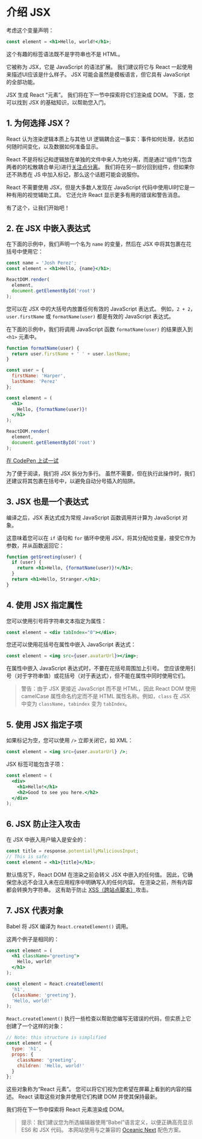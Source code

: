 # 介绍 JSX

考虑这个变量声明：

```jsx
const element = <h1>Hello, world!</h1>;
```

这个有趣的标签语法既不是字符串也不是 HTML。

它被称为 JSX，它是 JavaScript 的语法扩展。 我们建议将它与 React 一起使用来描述UI应该是什么样子。 JSX 可能会虽然是模板语言，但它具有 JavaScript 的全部功能。

JSX 生成 React “元素”。 我们将在下一节中探索将它们渲染成 DOM。 下面，您可以找到 JSX 的基础知识，以帮助您入门。

## 1. 为何选择 JSX？

React 认为渲染逻辑本质上与其他 UI 逻辑耦合这一事实：事件如何处理，状态如何随时间变化，以及数据如何准备显示。

React 不是将标记和逻辑放在单独的文件中来人为地分离，而是通过“组件”(包含两者的的松散耦合单元)进行[关注点分离](https://en.wikipedia.org/wiki/Separation_of_concerns)。 我们将在另一部分回到组件，但如果你还不熟悉在 JS 中加入标记，那么这个话题可能会说服你。

React 不需要使用 JSX，但是大多数人发现在 JavaScript 代码中使用UI时它是一种有用的视觉辅助工具。 它还允许 React 显示更多有用的错误和警告消息。

有了这个，让我们开始吧！

## 2. 在 JSX 中嵌入表达式

在下面的示例中，我们声明一个名为 `name` 的变量，然后在 JSX 中将其包裹在花括号中使用它：

```jsx
const name = 'Josh Perez';
const element = <h1>Hello, {name}</h1>;

ReactDOM.render(
  element,
  document.getElementById('root')
);
```

您可以在 JSX 中的大括号内放置任何有效的 JavaScript 表达式。 例如，`2 + 2`， `user.firstName` 或 `formatName(user)` 都是有效的 JavaScript 表达式。

在下面的示例中，我们将调用 JavaScript 函数 `formatName(user)` 的结果嵌入到 `<h1>` 元素中。

```jsx
function formatName(user) {
  return user.firstName + ' ' + user.lastName;
}

const user = {
  firstName: 'Harper',
  lastName: 'Perez'
};

const element = (
  <h1>
    Hello, {formatName(user)}!
  </h1>
);

ReactDOM.render(
  element,
  document.getElementById('root')
);
```

[在 CodePen 上试一试](https://reactjs.org/redirect-to-codepen/introducing-jsx)

为了便于阅读，我们将 JSX 拆分为多行。 虽然不需要，但在执行此操作时，我们还建议将其包裹在括号中，以避免自动分号插入的陷阱。

## 3. JSX 也是一个表达式

编译之后，JSX 表达式成为常规 JavaScript 函数调用并计算为 JavaScript 对象。

这意味着您可以在 `if` 语句和 `for` 循环中使用 JSX，将其分配给变量，接受它作为参数，并从函数返回它：

```jsx
function getGreeting(user) {
  if (user) {
    return <h1>Hello, {formatName(user)}!</h1>;
  }
  return <h1>Hello, Stranger.</h1>;
}
```

## 4. 使用 JSX 指定属性

您可以使用引号将字符串文本指定为属性：

```jsx
const element = <div tabIndex="0"></div>;
```

您还可以使用花括号在属性中嵌入 JavaScript 表达式：

```jsx
const element = <img src={user.avatarUrl}></img>;
```

在属性中嵌入 JavaScript 表达式时，不要在花括号周围加上引号。 您应该使用引号（对于字符串值）或花括号（对于表达式），但不能在属性中同时使用它们。

>警告：由于 JSX 更接近 JavaScript 而不是 HTML，因此 React DOM 使用 camelCase 属性命名约定而不是 HTML 属性名称。例如，`class` 在 JSX 中变为 `className`，`tabindex` 变为 `tabIndex`。

## 5. 使用 JSX 指定子项

如果标记为空，您可以使用 `/>` 立即关闭它，如 XML：

```jsx
const element = <img src={user.avatarUrl} />;
```

JSX 标签可能包含子项：

```jsx
const element = (
  <div>
    <h1>Hello!</h1>
    <h2>Good to see you here.</h2>
  </div>
);
```

## 6. JSX 防止注入攻击

在 JSX 中嵌入用户输入是安全的：

```jsx
const title = response.potentiallyMaliciousInput;
// This is safe:
const element = <h1>{title}</h1>;
```

默认情况下，React DOM 在渲染之前会转义 JSX 中嵌入的任何值。 因此，它确保您永远不会注入未在应用程序中明确写入的任何内容。 在渲染之前，所有内容都会转换为字符串。 这有助于防止 [XSS（跨站点脚本）](https://en.wikipedia.org/wiki/Cross-site_scripting)攻击。

## 7. JSX 代表对象

Babel 将 JSX 编译为 `React.createElement()` 调用。

这两个例子是相同的：

```jsx
const element = (
  <h1 className="greeting">
    Hello, world!
  </h1>
);
```

```jsx
const element = React.createElement(
  'h1',
  {className: 'greeting'},
  'Hello, world!'
);
```

`React.createElement()` 执行一些检查以帮助您编写无错误的代码，但实质上它创建了一个这样的对象：

```jsx
// Note: this structure is simplified
const element = {
  type: 'h1',
  props: {
    className: 'greeting',
    children: 'Hello, world!'
  }
};
```

这些对象称为“React 元素”。 您可以将它们视为您希望在屏幕上看到的内容的描述。 React 读取这些对象并使用它们构建 DOM 并使其保持最新。

我们将在下一节中探索将 React 元素渲染成 DOM。

>提示：我们建议您为所选编辑器使用“Babel”语言定义，以便正确高亮显示 ES6 和 JSX 代码。 本网站使用与之兼容的 [Oceanic Next](https://labs.voronianski.com/oceanic-next-color-scheme/) 配色方案。